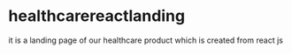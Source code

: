 # healthcarereactlanding
it is a landing page of our healthcare product which is created from react js
